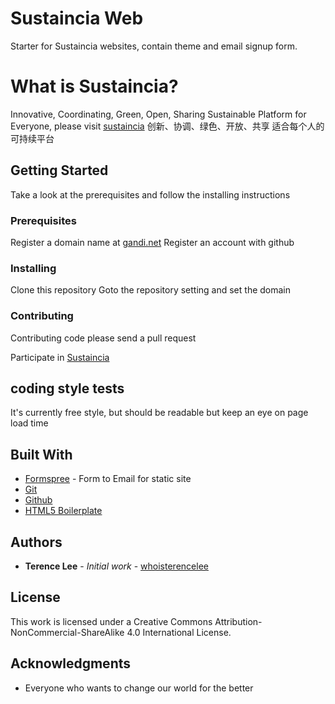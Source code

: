# Sustaincia Web

Starter for Sustaincia websites, contain theme and email signup form.

# What is Sustaincia?

Innovative, Coordinating, Green, Open, Sharing Sustainable Platform for Everyone, please visit [sustaincia](https://sustaincia.com)
创新、协调、绿色、开放、共享 适合每个人的可持续平台

## Getting Started

Take a look at the prerequisites and follow the installing instructions

### Prerequisites

Register a domain name at [gandi.net](https://gandi.net)
Register an account with github

### Installing

Clone this repository
Goto the repository setting and set the domain

### Contributing

Contributing code please send a pull request

Participate in [Sustaincia](https://sustaincia.com)

## coding style tests

It's currently free style, but should be readable but keep an eye on page load time

## Built With

* [Formspree](https://formspree.io/) - Form to Email for static site
* [Git](https://git-scm.com/)
* [Github](https://github.io/)
* [HTML5 Boilerplate](https://html5boilerplate.com/)

## Authors

* **Terence Lee** - *Initial work* - [whoisterencelee](https://github.com/whoisterencelee)

## License

This work is licensed under a Creative Commons Attribution-NonCommercial-ShareAlike 4.0 International License.

## Acknowledgments

* Everyone who wants to change our world for the better
